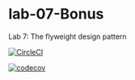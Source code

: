 # lab-07-Bonus
Lab 7: The flyweight design pattern 

[![CircleCI](https://dl.circleci.com/status-badge/img/gh/AbdurahmanAlharbi/lab-07-Bonus/tree/main.svg?style=svg)](https://dl.circleci.com/status-badge/redirect/gh/AbdurahmanAlharbi/lab-07-Bonus/tree/main)

[![codecov](https://codecov.io/gh/AbdurahmanAlharbi/lab-07-Bonus/graph/badge.svg?token=rGg5I6ELrs)](https://codecov.io/gh/AbdurahmanAlharbi/lab-07-Bonus)

